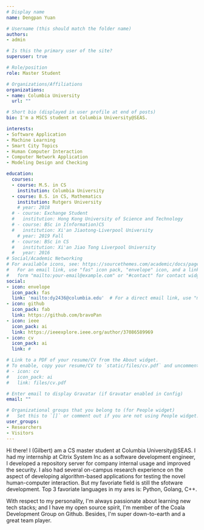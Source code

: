 ```yaml
---
# Display name
name: Dengpan Yuan

# Username (this should match the folder name)
authors:
- admin

# Is this the primary user of the site?
superuser: true

# Role/position
role: Master Student

# Organizations/Affiliations
organizations:
- name: Columbia University
  url: ""

# Short bio (displayed in user profile at end of posts)
bio: I'm a MSCS student at Columbia University@SEAS.

interests:
- Software Application
- Machine Learning
- Smart City Topics
- Human Computer Interaction
- Computer Network Application
- Modeling Design and Checking

education:
  courses:
  - course: M.S. in CS
    institution: Columbia University
  - course: B.S. in CS, Mathematics
    institution: Rutgers University
    # year: 2018
  # - course: Exchange Student
  #   institution: Hong Kong University of Science and Technology
  # - course: BSc in I(nformation)CS
  #   institution: Xi'an Jiaotong-Liverpool University
    # year: 2019 Fall
  # - course: BSc in CS
  #   institution: Xi'an Jiao Tong Liverpool University
  #   year: 2016
# Social/Academic Networking
# For available icons, see: https://sourcethemes.com/academic/docs/page-builder/#icons
#   For an email link, use "fas" icon pack, "envelope" icon, and a link in the
#   form "mailto:your-email@example.com" or "#contact" for contact widget.
social:
- icon: envelope
  icon_pack: fas
  link: 'mailto:dy2436@columbia.edu'  # For a direct email link, use "mailto:test@example.org".
- icon: github
  icon_pack: fab
  link: https://github.com/bravoPan
- icon: ieee
  icon_pack: ai
  link: https://ieeexplore.ieee.org/author/37086589969
- icon: cv
  icon_pack: ai
  link: #

# Link to a PDF of your resume/CV from the About widget.
# To enable, copy your resume/CV to `static/files/cv.pdf` and uncomment the lines below.
# - icon: cv
#   icon_pack: ai
#   link: files/cv.pdf

# Enter email to display Gravatar (if Gravatar enabled in Config)
email: ""

# Organizational groups that you belong to (for People widget)
#   Set this to `[]` or comment out if you are not using People widget.
user_groups:
- Researchers
- Visitors
---
```


<!-- I am currently a research intern at , supervised by , . One of my most recent tasks is developing a web based application to implement the text selection in Microsoft HoloLens which is controlled by the smart phone. -->


<!-- I am currently a research assistant from the team of Prof.[Desheng Zhang](https://www.cs.rutgers.edu/~dz220/) at Rutgers University, supervised by Dr.[Yu Yang](https://www.yyang.site/). One of my recent research is using transparent data to locate the food delivery carrier under the indoor scenario.


I have several research experiences which are concentrated on Machine Learning, Natural Language processing(Chinese mostly), HCI(application for VR/AR devices, proficient in web), Distributed System(model designing and model checking), Computer Network(network programming), algorithm(interested in dynamic programming and recurrence problems).

Recently I am wishing for a machine learning research opportunity, it is expected in the fields of economics/marketing/real application. -->

<!-- Hi there! I am currently a senior computer science student at Rutgers University. I have a few research intern experiences. One of my recent research project is to work as the research intern using transparent data to locate the food delivery carrier under the indoor scenario.

My research experiences are concentrated on developing software application, using data science to solve real problem, also natural language processing in Chinese context, developing Human Computer Interaction web application for VR/AR devices, model designing and model checking for distributed system.

, for example, the one I did is using the Dynamic Time Warping Algorithm to implement a swipe keyboard on an iPhone browser.
I am expected to graduate in May 2021, currently preparing for applying graduate education. -->

Hi there! I (Gilbert) am a CS master student at Columbia University@SEAS. I had my internship at Citrix System Inc as a software development engineer, I developed a repository server for company internal usage and improved the security. I also had several on-campus research experience on the aspect  of developing algorithm-based applications for testing the novel human-computer interaction. But my favoriate field is still the sfotware development. Top 3 favoriate languages in my ares is: Python, Golang, C++.

With respect to my personality, I'm always passionate about learning new tech stacks; and I have my open source spirit, I'm member of the Coala Development Group on Github. Besides, I'm super down-to-earth and a great team player.

<!-- I am currently actively seeking for **2022 SDE Summer Internship** job opportunities, please contact my email (the icon under my avatar) if you think any my experience interesting and fits. Thank you! -->
